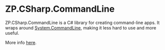 # ZP.CSharp.CommandLine

ZP.CSharp.CommandLine is a C# library for creating command-line apps. It wraps around [System.CommandLine](https://github.com/dotnet/command-line-api), making it less hard to use and more useful.

More info [here](https://github.com/Zhu-Panda/ZP.CSharp.CommandLine).